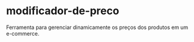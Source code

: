 # modificador-de-preco
Ferramenta para gerenciar dinamicamente os preços dos produtos em um e-commerce.
